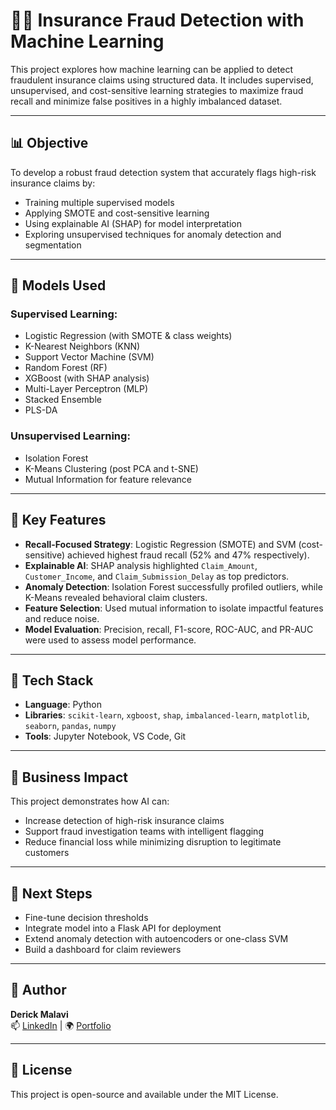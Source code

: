 # 🕵️‍♂️ Insurance Fraud Detection with Machine Learning

This project explores how machine learning can be applied to detect fraudulent insurance claims using structured data. It includes supervised, unsupervised, and cost-sensitive learning strategies to maximize fraud recall and minimize false positives in a highly imbalanced dataset.

---

## 📊 Objective

To develop a robust fraud detection system that accurately flags high-risk insurance claims by:
- Training multiple supervised models
- Applying SMOTE and cost-sensitive learning
- Using explainable AI (SHAP) for model interpretation
- Exploring unsupervised techniques for anomaly detection and segmentation

---

## 🧠 Models Used

### Supervised Learning:
- Logistic Regression (with SMOTE & class weights)
- K-Nearest Neighbors (KNN)
- Support Vector Machine (SVM)
- Random Forest (RF)
- XGBoost (with SHAP analysis)
- Multi-Layer Perceptron (MLP)
- Stacked Ensemble
- PLS-DA

### Unsupervised Learning:
- Isolation Forest
- K-Means Clustering (post PCA and t-SNE)
- Mutual Information for feature relevance

---

## 📌 Key Features

- **Recall-Focused Strategy**: Logistic Regression (SMOTE) and SVM (cost-sensitive) achieved highest fraud recall (52% and 47% respectively).
- **Explainable AI**: SHAP analysis highlighted `Claim_Amount`, `Customer_Income`, and `Claim_Submission_Delay` as top predictors.
- **Anomaly Detection**: Isolation Forest successfully profiled outliers, while K-Means revealed behavioral claim clusters.
- **Feature Selection**: Used mutual information to isolate impactful features and reduce noise.
- **Model Evaluation**: Precision, recall, F1-score, ROC-AUC, and PR-AUC were used to assess model performance.

---

## 🧰 Tech Stack

- **Language**: Python
- **Libraries**: `scikit-learn`, `xgboost`, `shap`, `imbalanced-learn`, `matplotlib`, `seaborn`, `pandas`, `numpy`
- **Tools**: Jupyter Notebook, VS Code, Git

---


## 🚀 Business Impact

This project demonstrates how AI can:
- Increase detection of high-risk insurance claims
- Support fraud investigation teams with intelligent flagging
- Reduce financial loss while minimizing disruption to legitimate customers

---

## 📌 Next Steps

- Fine-tune decision thresholds
- Integrate model into a Flask API for deployment
- Extend anomaly detection with autoencoders or one-class SVM
- Build a dashboard for claim reviewers

---

## 👤 Author

**Derick Malavi**  
📫 [LinkedIn](https://www.linkedin.com/in/derick-malavi-64742643/) | 🌍 [Portfolio](https://www.datascienceportfol.io/malaviderick)

---

## 📝 License

This project is open-source and available under the MIT License.


